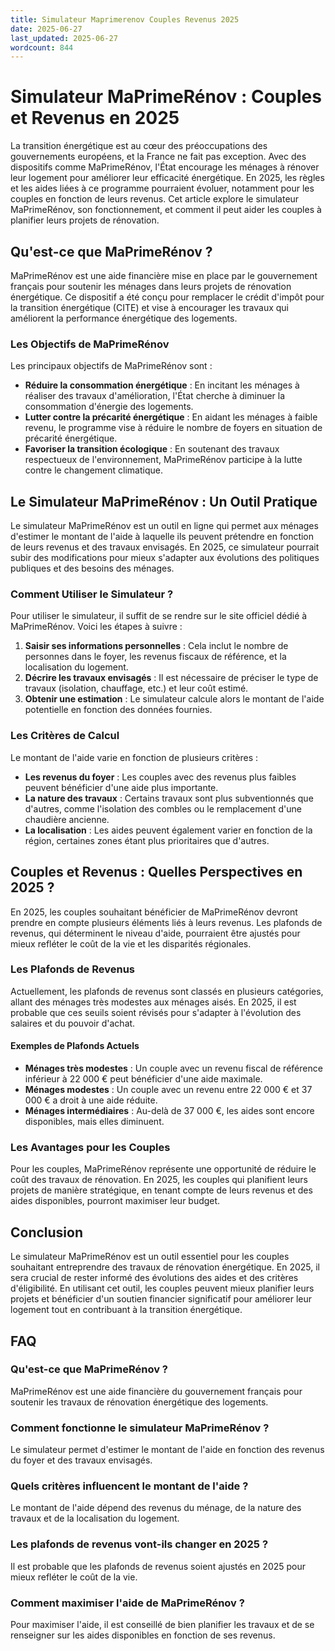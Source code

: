 ```yaml
---
title: Simulateur Maprimerenov Couples Revenus 2025
date: 2025-06-27
last_updated: 2025-06-27
wordcount: 844
---
```


# Simulateur MaPrimeRénov : Couples et Revenus en 2025

La transition énergétique est au cœur des préoccupations des gouvernements européens, et la France ne fait pas exception. Avec des dispositifs comme MaPrimeRénov, l'État encourage les ménages à rénover leur logement pour améliorer leur efficacité énergétique. En 2025, les règles et les aides liées à ce programme pourraient évoluer, notamment pour les couples en fonction de leurs revenus. Cet article explore le simulateur MaPrimeRénov, son fonctionnement, et comment il peut aider les couples à planifier leurs projets de rénovation.

## Qu'est-ce que MaPrimeRénov ?

MaPrimeRénov est une aide financière mise en place par le gouvernement français pour soutenir les ménages dans leurs projets de rénovation énergétique. Ce dispositif a été conçu pour remplacer le crédit d'impôt pour la transition énergétique (CITE) et vise à encourager les travaux qui améliorent la performance énergétique des logements.

### Les Objectifs de MaPrimeRénov

Les principaux objectifs de MaPrimeRénov sont :

- **Réduire la consommation énergétique** : En incitant les ménages à réaliser des travaux d'amélioration, l'État cherche à diminuer la consommation d'énergie des logements.
- **Lutter contre la précarité énergétique** : En aidant les ménages à faible revenu, le programme vise à réduire le nombre de foyers en situation de précarité énergétique.
- **Favoriser la transition écologique** : En soutenant des travaux respectueux de l'environnement, MaPrimeRénov participe à la lutte contre le changement climatique.

## Le Simulateur MaPrimeRénov : Un Outil Pratique

Le simulateur MaPrimeRénov est un outil en ligne qui permet aux ménages d'estimer le montant de l'aide à laquelle ils peuvent prétendre en fonction de leurs revenus et des travaux envisagés. En 2025, ce simulateur pourrait subir des modifications pour mieux s'adapter aux évolutions des politiques publiques et des besoins des ménages.

### Comment Utiliser le Simulateur ?

Pour utiliser le simulateur, il suffit de se rendre sur le site officiel dédié à MaPrimeRénov. Voici les étapes à suivre :

1. **Saisir ses informations personnelles** : Cela inclut le nombre de personnes dans le foyer, les revenus fiscaux de référence, et la localisation du logement.
2. **Décrire les travaux envisagés** : Il est nécessaire de préciser le type de travaux (isolation, chauffage, etc.) et leur coût estimé.
3. **Obtenir une estimation** : Le simulateur calcule alors le montant de l'aide potentielle en fonction des données fournies.

### Les Critères de Calcul

Le montant de l'aide varie en fonction de plusieurs critères :

- **Les revenus du foyer** : Les couples avec des revenus plus faibles peuvent bénéficier d'une aide plus importante.
- **La nature des travaux** : Certains travaux sont plus subventionnés que d'autres, comme l'isolation des combles ou le remplacement d'une chaudière ancienne.
- **La localisation** : Les aides peuvent également varier en fonction de la région, certaines zones étant plus prioritaires que d'autres.

## Couples et Revenus : Quelles Perspectives en 2025 ?

En 2025, les couples souhaitant bénéficier de MaPrimeRénov devront prendre en compte plusieurs éléments liés à leurs revenus. Les plafonds de revenus, qui déterminent le niveau d'aide, pourraient être ajustés pour mieux refléter le coût de la vie et les disparités régionales.

### Les Plafonds de Revenus

Actuellement, les plafonds de revenus sont classés en plusieurs catégories, allant des ménages très modestes aux ménages aisés. En 2025, il est probable que ces seuils soient révisés pour s'adapter à l'évolution des salaires et du pouvoir d'achat.

#### Exemples de Plafonds Actuels

- **Ménages très modestes** : Un couple avec un revenu fiscal de référence inférieur à 22 000 € peut bénéficier d'une aide maximale.
- **Ménages modestes** : Un couple avec un revenu entre 22 000 € et 37 000 € a droit à une aide réduite.
- **Ménages intermédiaires** : Au-delà de 37 000 €, les aides sont encore disponibles, mais elles diminuent.

### Les Avantages pour les Couples

Pour les couples, MaPrimeRénov représente une opportunité de réduire le coût des travaux de rénovation. En 2025, les couples qui planifient leurs projets de manière stratégique, en tenant compte de leurs revenus et des aides disponibles, pourront maximiser leur budget.

## Conclusion

Le simulateur MaPrimeRénov est un outil essentiel pour les couples souhaitant entreprendre des travaux de rénovation énergétique. En 2025, il sera crucial de rester informé des évolutions des aides et des critères d'éligibilité. En utilisant cet outil, les couples peuvent mieux planifier leurs projets et bénéficier d'un soutien financier significatif pour améliorer leur logement tout en contribuant à la transition énergétique.

## FAQ

### Qu'est-ce que MaPrimeRénov ?

MaPrimeRénov est une aide financière du gouvernement français pour soutenir les travaux de rénovation énergétique des logements.

### Comment fonctionne le simulateur MaPrimeRénov ?

Le simulateur permet d'estimer le montant de l'aide en fonction des revenus du foyer et des travaux envisagés.

### Quels critères influencent le montant de l'aide ?

Le montant de l'aide dépend des revenus du ménage, de la nature des travaux et de la localisation du logement.

### Les plafonds de revenus vont-ils changer en 2025 ?

Il est probable que les plafonds de revenus soient ajustés en 2025 pour mieux refléter le coût de la vie.

### Comment maximiser l'aide de MaPrimeRénov ?

Pour maximiser l'aide, il est conseillé de bien planifier les travaux et de se renseigner sur les aides disponibles en fonction de ses revenus.